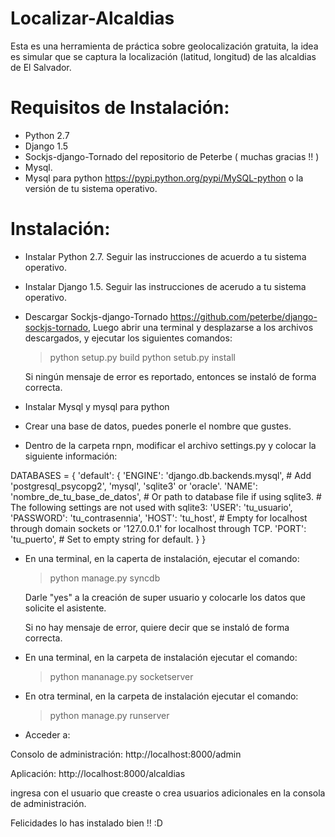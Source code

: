 Localizar-Alcaldias
===================

Esta es una herramienta de práctica sobre geolocalización gratuita, la idea es simular que se captura la localización (latitud, longitud) de las alcaldias de El Salvador.

Requisitos de Instalación:
===========================
* Python 2.7
* Django 1.5
* Sockjs-django-Tornado del repositorio de Peterbe ( muchas gracias !! )
* Mysql.
* Mysql para python https://pypi.python.org/pypi/MySQL-python o la versión de tu sistema operativo.

Instalación:
==========================
* Instalar Python 2.7. Seguir las instrucciones de acuerdo a tu sistema operativo.
* Instalar Django 1.5. Seguir las instrucciones de acerudo a tu sistema operativo.
* Descargar Sockjs-django-Tornado https://github.com/peterbe/django-sockjs-tornado,
   Luego abrir una terminal y desplazarse a los archivos descargados, y ejecutar los siguientes comandos:
   
   > python setup.py build
   > python setub.py install
   
   Si ningún mensaje de error es reportado, entonces se instaló de forma correcta.

* Instalar Mysql y mysql para python
* Crear una base de datos, puedes ponerle el nombre que gustes.
* Dentro de la carpeta rnpn, modificar el archivo settings.py y colocar la siguiente información:

DATABASES = {
    'default': {
        'ENGINE': 'django.db.backends.mysql', # Add 'postgresql_psycopg2', 'mysql', 'sqlite3' or 'oracle'.
        'NAME': 'nombre_de_tu_base_de_datos',                      # Or path to database file if using sqlite3.
        # The following settings are not used with sqlite3:
        'USER': 'tu_usuario',
        'PASSWORD': 'tu_contrasennia',
        'HOST': 'tu_host',                      # Empty for localhost through domain sockets or '127.0.0.1' for localhost through TCP.
        'PORT': 'tu_puerto',                      # Set to empty string for default.
    }
}

* En una terminal, en la caperta de instalación, ejecutar el comando:
  > python manage.py syncdb
  
  Darle "yes" a la creación de super usuario y colocarle los datos que solicite el asistente.
  
  Si no hay mensaje de error, quiere decir que se instaló de forma correcta.
  
* En una terminal, en la carpeta de instalación ejecutar el comando:

  > python mananage.py socketserver
  
* En otra terminal, en la carpeta de instalación ejecutar el comando:
  > python manage.py runserver
  
* Acceder a: 

Consolo de administración:
http://localhost:8000/admin

Aplicación:
http://localhost:8000/alcaldias

ingresa con el usuario que creaste o crea usuarios adicionales en la consola de administración.

Felicidades lo has instalado bien !! :D
